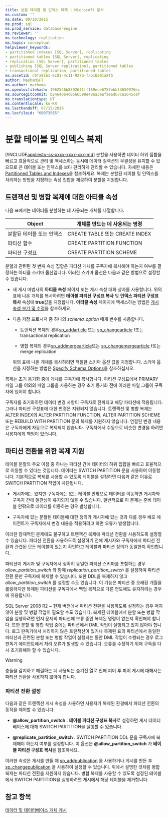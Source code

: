 ```yaml
---
title: 분할 테이블 및 인덱스 복제 | Microsoft 문서
ms.custom: ''
ms.date: 09/10/2015
ms.prod: sql
ms.prod_service: database-engine
ms.reviewer: ''
ms.technology: replication
ms.topic: conceptual
helpviewer_keywords:
- partitioned indexes [SQL Server], replicating
- partitioned tables [SQL Server], replicating
- replication [SQL Server], partitioned tables
- publishing [SQL Server replication], partitioned tables
- transactional replication, partitioned tables
ms.assetid: c9fa81b1-6c81-4c11-927b-fab16301a8f5
author: MashaMSFT
ms.author: mathoma
ms.openlocfilehash: 1962546b83926f1ff189ece6757ebbf3659976ec
ms.sourcegitcommit: b2464064c0566590e486a3aafae6d67ce2645cef
ms.translationtype: HT
ms.contentlocale: ko-KR
ms.lasthandoff: 07/15/2019
ms.locfileid: "68073585"
---
```

# <a name="replicate-partitioned-tables-and-indexes"></a>분할 테이블 및 인덱스 복제
[!INCLUDE[appliesto-ss-xxxx-xxxx-xxx-md](../../../includes/appliesto-ss-xxxx-xxxx-xxx-md.md)]
  분할을 사용하면 데이터 하위 집합을 빠르고 효율적으로 관리 및 액세스하는 동시에 데이터 컬렉션의 무결성을 유지할 수 있으므로 큰 테이블 또는 인덱스를 보다 편리하게 관리할 수 있습니다. 자세한 내용은 [Partitioned Tables and Indexes](../../../relational-databases/partitions/partitioned-tables-and-indexes.md)을 참조하세요. 복제는 분할된 테이블 및 인덱스를 처리하는 방법을 지정하는 속성 집합을 제공하여 분할을 지원합니다.  
  
## <a name="article-properties-for-transactional-and-merge-replication"></a>트랜잭션 및 병합 복제에 대한 아티클 속성  
 다음 표에서는 데이터를 분할하는 데 사용되는 개체를 나열합니다.  
  
|Object|개체를 만드는 데 사용되는 명령|  
|------------|----------------------|  
|분할된 테이블 또는 인덱스|CREATE TABLE 또는 CREATE INDEX|  
|파티션 함수|CREATE PARTITION FUNCTION|  
|파티션 구성표|CREATE PARTITION SCHEME|  
  
 분할과 관련된 첫 번째 속성 집합은 파티션 개체를 구독자에 복사해야 하는지 여부를 결정하는 아티클 스키마 옵션입니다. 이러한 스키마 옵션은 다음과 같은 방법으로 설정할 수 있습니다.  
  
-   새 게시 마법사의 **아티클 속성** 페이지 또는 게시 속성 대화 상자를 사용합니다. 위의 표에 나온 개체를 복사하려면 **테이블 파티션 구성표 복사** 및 **인덱스 파티션 구성표 복사** 속성에 **true**값을 지정합니다. **아티클 속성** 페이지에 액세스하는 방법은 [게시 속성 보기 및 수정](../../../relational-databases/replication/publish/view-and-modify-publication-properties.md)을 참조하세요.  
  
-   다음 저장 프로시저 중 하나의 *schema_option* 매개 변수를 사용합니다.  
  
    -   트랜잭션 복제의 경우[sp_addarticle](../../../relational-databases/system-stored-procedures/sp-addarticle-transact-sql.md) 또는 [sp_changearticle](../../../relational-databases/system-stored-procedures/sp-changearticle-transact-sql.md) f또는 transactional replication  
  
    -   병합 복제의 경우[sp_addmergearticle](../../../relational-databases/system-stored-procedures/sp-addmergearticle-transact-sql.md)또는 [sp_changemergearticle](../../../relational-databases/system-stored-procedures/sp-changemergearticle-transact-sql.md) f또는 merge replication  
  
     위의 표에 나온 개체를 복사하려면 적절한 스키마 옵션 값을 지정합니다. 스키마 옵션을 지정하는 방법은 [Specify Schema Options](../../../relational-databases/replication/publish/specify-schema-options.md)을 참조하십시오.  
  
 복제는 초기 동기화 중에 개체를 구독자에 복사합니다. 파티션 구성표에서 PRIMARY 파일 그룹 이외의 파일 그룹을 사용하는 경우 초기 동기화 전에 이러한 파일 그룹이 구독자에 있어야 합니다.  
  
 구독자를 초기화하면 데이터 변경 사항이 구독자로 전파되고 해당 파티션에 적용됩니다. 그러나 파티션 구성표에 대한 변경은 지원되지 않습니다. 트랜잭션 및 병합 복제는 ALTER INDEX의 ALTER PARTITION FUNCTION, ALTER PARTITION SCHEME 또는 REBUILD WITH PARTITION 문의 복제를 지원하지 않습니다. 연결된 변경 내용은 구독자에게 자동으로 복제되지 않습니다. 구독자에서 수동으로 비슷한 변경을 하려면 사용자에게 책임이 있습니다.  
  
## <a name="replication-support-for-partition-switching"></a>파티션 전환을 위한 복제 지원  
 테이블 분할의 주요 이점 중 하나는 파티션 간에 데이터의 하위 집합을 빠르고 효율적으로 이동할 수 있다는 것입니다. 데이터는 SWITCH PARTITION 문을 사용하여 이동합니다. 기본적으로 복제를 사용할 수 있도록 테이블을 설정하면 다음과 같은 이유로 SWITCH PARTITION 작업이 차단됩니다.  
  
-   게시자에는 있지만 구독자에는 없는 테이블 안팎으로 데이터를 이동하면 게시자와 구독자 간에 일관성이 유지되지 않을 수 있습니다. 일반적으로 이 문제는 준비 테이블 안팎으로 데이터를 이동하는 경우 발생합니다.  
  
-   구독자에 있는 분할된 테이블에 대한 정의가 게시자에 있는 것과 다를 경우 배포 에이전트가 구독자에서 변경 내용을 적용하려고 하면 오류가 발생합니다.  
  
 이러한 잠재적인 문제에도 불구하고 트랜잭션 복제에 파티션 전환을 사용하도록 설정할 수 있습니다. 파티션 전환을 사용하도록 설정하기 전에 게시자와 구독자에서 파티션 전환과 관련된 모든 테이블이 있는지 확인하고 테이블과 파티션 정의가 동일한지 확인합니다.  
  
 파티션이 게시자 및 구독자에서 정확히 동일한 파티션 스키마를 포함하는 경우 *allow_partition_switch* 와 함께 *replication_partition_switch* 를 설정하여 파티션 전환 문만 구독자에 복제할 수 있습니다. 또한 DDL을 복제하지 않고 *allow_partition_switch* 를 설정할 수도 있습니다. 이 기능은 파티션 중 오래된 개월을 롤링하지만 복제된 파티션을 구독자에서 백업 목적으로 다른 연도에도 유지하려는 경우에 유용합니다.  
  
 SQL Server 2008 R2 ~ 현재 버전에서 파티션 전환을 사용하도록 설정하는 경우 머지않아 분할 및 병합 작업이 필요할 수도 있습니다. 복제된 테이블에서 분할 또는 병합 작업을 실행하려면 먼저 문제의 파티션에 보류 중인 복제된 명령이 없는지 확인해야 합니다. 또한 분할 및 병합 작업 중에는 파티션에서 DML 작업이 실행되고 있지 않아야 합니다. 로그 판독기에서 처리하지 않은 트랜잭션이 있거나 복제된 표의 파티션에서 동일한 파티션과 관련된 분할 또는 병합 작업이 실행되는 동안 DML 작업이 수행되는 경우 로그 판독기 에이전트에서 처리 오류가 발생할 수 있습니다. 오류를 수정하기 위해 구독을 다시 초기화해야 할 수 있습니다.  
  
> [!WARNING]  
>  충돌을 감지하고 해결하는 데 사용되는 숨겨진 열로 인해 피어 투 피어 게시에 대해서는 파티션 전환을 사용하지 않아야 합니다.  
  
### <a name="enabling-partition-switching"></a>파티션 전환 설정  
 다음과 같은 트랜잭션 게시 속성을 사용하면 사용자가 복제된 환경에서 파티션 전환의 동작을 제어할 수 있습니다.  
  
-   **@allow_partition_switch** . **테이블 파티션 구성표 복사**로 설정하면 게시 데이터베이스에 대해 SWITCH PARTITION을 실행할 수 있습니다.  
  
-   **@replicate_partition_switch** . SWITCH PARTITION DDL 문을 구독자에 복제해야 하는지 여부를 결정합니다. 이 옵션은 **@allow_partition_switch** 가 **테이블 파티션 구성표 복사**을 참조하세요.  
  
 이러한 속성은 게시를 만들 때 [sp_addpublication](../../../relational-databases/system-stored-procedures/sp-addpublication-transact-sql.md) 을 사용하거나 게시를 만든 후 [sp_changepublication](../../../relational-databases/system-stored-procedures/sp-changepublication-transact-sql.md) 을 사용하여 설정할 수 있습니다. 위에서 설명한 것처럼 병합 복제는 파티션 전환을 지원하지 않습니다. 병합 복제를 사용할 수 있도록 설정된 테이블에서 SWITCH PARTITION을 실행하려면 게시에서 해당 테이블을 제거합니다.  
  
## <a name="see-also"></a>참고 항목  
 [데이터 및 데이터베이스 개체 게시](../../../relational-databases/replication/publish/publish-data-and-database-objects.md)  
  
  
